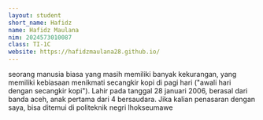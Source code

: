 ```yaml
---
layout: student
short_name: Hafidz
name: Hafidz Maulana
nim: 2024573010087
class: TI-1C
website: https://hafidzmaulana28.github.io/
---
```

seorang manusia biasa yang masih memiliki banyak kekurangan, yang memiliki kebiasaan menikmati secangkir kopi di pagi hari 
("awali hari dengan secangkir kopi"). Lahir pada tanggal 28 januari 2006, berasal dari banda aceh, 
anak pertama dari 4 bersaudara. Jika kalian penasaran dengan saya, bisa ditemui di politeknik negri lhokseumawe
